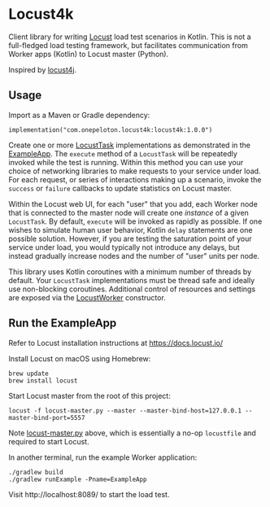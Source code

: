 # Locust4k

Client library for writing [Locust](https://locust.io/) load test scenarios in Kotlin. This is not a full-fledged
load testing framework, but facilitates communication from Worker apps (Kotlin) to Locust master (Python).

Inspired by [locust4j](https://github.com/myzhan/locust4j).

## Usage

Import as a Maven or Gradle dependency:

```text
implementation("com.onepeloton.locust4k:locust4k:1.0.0")
```

Create one or more
[LocustTask](https://github.com/pelotoncycle/locust4k/blob/main/src/main/kotlin/com/onepeloton/locust4k/LocustTask.kt)
implementations as demonstrated in the
[ExampleApp](https://github.com/pelotoncycle/locust4k/blob/main/src/main/kotlin/com/onepeloton/locust4k/examples/ExampleApp.kt).
The `execute` method of a `LocustTask` will be repeatedly invoked while the test is running. Within this method
you can use your choice of networking libraries to make requests to your service under load. For each request, or
series of interactions making up a scenario, invoke the `success` or `failure` callbacks to update statistics on
Locust master.

Within the Locust web UI, for each "user" that you add, each Worker node that is connected to the master node will
create one _instance_ of a given `LocustTask`. By default, `execute` will be invoked as rapidly as possible. If one
wishes to simulate human user behavior, Kotlin `delay` statements are one possible solution. However, if you are testing
the saturation point of your service under load, you would typically not introduce any delays, but instead gradually
increase nodes and the number of "user" units per node.

This library uses Kotlin coroutines with a minimum number of threads by default. Your `LocustTask` implementations must
be thread safe and ideally use non-blocking coroutines. Additional control of resources and settings are exposed via the
[LocustWorker](https://github.com/pelotoncycle/locust4k/blob/main/src/main/kotlin/com/onepeloton/locust4k/LocustWorker.kt)
constructor.

## Run the ExampleApp

Refer to Locust installation instructions at https://docs.locust.io/

Install Locust on macOS using Homebrew:

```shell
brew update
brew install locust
```

Start Locust master from the root of this project:

```shell
locust -f locust-master.py --master --master-bind-host=127.0.0.1 --master-bind-port=5557
```

Note [locust-master.py](https://github.com/pelotoncycle/locust4k/blob/locust-master.py) above, which is essentially
a no-op `locustfile` and required to start Locust.

In another terminal, run the example Worker application:

```shell
./gradlew build
./gradlew runExample -Pname=ExampleApp
```

Visit http://localhost:8089/ to start the load test.

